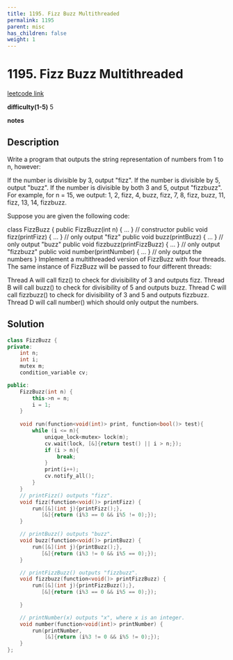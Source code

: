 ```yaml
---
title: 1195. Fizz Buzz Multithreaded
permalink: 1195
parent: misc
has_children: false
weight: 1
---
```

# 1195. Fizz Buzz Multithreaded
[leetcode link](https://leetcode.com/problems/fizz-buzz-multithreaded/)

**difficulty(1-5)** 
5

**notes** 


## Description
Write a program that outputs the string representation of numbers from 1 to n, however:

If the number is divisible by 3, output "fizz".
If the number is divisible by 5, output "buzz".
If the number is divisible by both 3 and 5, output "fizzbuzz".
For example, for n = 15, we output: 1, 2, fizz, 4, buzz, fizz, 7, 8, fizz, buzz, 11, fizz, 13, 14, fizzbuzz.

Suppose you are given the following code:

class FizzBuzz {
  public FizzBuzz(int n) { ... }               // constructor
  public void fizz(printFizz) { ... }          // only output "fizz"
  public void buzz(printBuzz) { ... }          // only output "buzz"
  public void fizzbuzz(printFizzBuzz) { ... }  // only output "fizzbuzz"
  public void number(printNumber) { ... }      // only output the numbers
}
Implement a multithreaded version of FizzBuzz with four threads. The same instance of FizzBuzz will be passed to four different threads:

Thread A will call fizz() to check for divisibility of 3 and outputs fizz.
Thread B will call buzz() to check for divisibility of 5 and outputs buzz.
Thread C will call fizzbuzz() to check for divisibility of 3 and 5 and outputs fizzbuzz.
Thread D will call number() which should only output the numbers.
## Solution
```c++
class FizzBuzz {
private:
    int n;
    int i;
    mutex m;
    condition_variable cv;

public:
    FizzBuzz(int n) {
        this->n = n;
        i = 1;
    }
    
    void run(function<void(int)> print, function<bool()> test){
        while (i <= n){
            unique_lock<mutex> lock(m);
            cv.wait(lock, [&]{return test() || i > n;});
            if (i > n){
                break;
            }
            print(i++);
            cv.notify_all();            
        }
    }
    // printFizz() outputs "fizz".
    void fizz(function<void()> printFizz) {
        run([&](int j){printFizz();},
           [&]{return (i%3 == 0 && i%5 != 0);});
    }

    // printBuzz() outputs "buzz".
    void buzz(function<void()> printBuzz) {
        run([&](int j){printBuzz();},
           [&]{return (i%3 != 0 && i%5 == 0);});
    }

    // printFizzBuzz() outputs "fizzbuzz".
	void fizzbuzz(function<void()> printFizzBuzz) {
        run([&](int j){printFizzBuzz();},
           [&]{return (i%3 == 0 && i%5 == 0);});
        
    }

    // printNumber(x) outputs "x", where x is an integer.
    void number(function<void(int)> printNumber) {
        run(printNumber, 
            [&]{return (i%3 != 0 && i%5 != 0);});
    }
};
``` 


